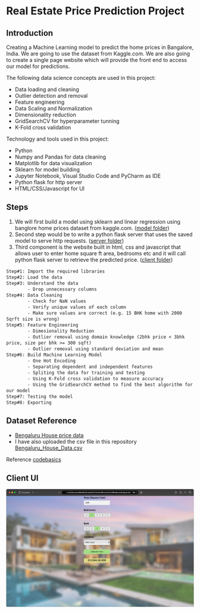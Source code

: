 # Real Estate Price Prediction Project

## Introduction
Creating a Machine Learning model to predict the home prices in Bangalore, India. We are going to use the dataset from Kaggle.com.
We are also going to create a single page website which will provide the front end to access our model for predictions.

The following data science concepts are used in this project:
* Data loading and cleaning
* Outlier detection and removal
* Feature engineering
* Data Scaling and Normalization
* Dimensionality reduction
* GridSearchCV for hyperparameter tunning
* K-Fold cross validation 

Technology and tools used in this project:
* Python
* Numpy and Pandas for data cleaning
* Matplotlib for data visualization
* Sklearn for model building
* Jupyter Notebook, Visual Studio Code and PyCharm as IDE
* Python flask for http server
* HTML/CSS/Javascript for UI

## Steps
1. We will first build a model using sklearn and linear regression using banglore home prices dataset from kaggle.com. ([model folder](model))
2. Second step would be to write a python flask server that uses the saved model to serve http requests. ([server folder](server))
3. Third component is the website built in html, css and javascript that allows user to enter home square ft area, bedrooms etc and it will call python flask server to retrieve the predicted price. ([client folder](client))

  ```
  Step#1: Import the required libraries
  Step#2: Load the data
  Step#3: Understand the data
          - Drop unnecessary columns
  Step#4: Data Cleaning
          - Check for NaN values
          - Verify unique values of each column
          - Make sure values are correct (e.g. 15 BHK home with 2000 Sqrft size is wrong)
  Step#5: Feature Engineering
          - Dimesionality Reduction
          - Outlier removal using domain knowledge (2bhk price < 3bhk price, size per bhk >= 300 sqft)
          - Outlier removal using standard deviation and mean 
  Step#6: Build Machine Learning Model
          - One Hot Encoding
          - Separating dependent and independent features
          - Spliting the data for training and testing
          - Using K-Fold cross validation to measure accuracy
          - Using the GridSearchCV method to find the best algorithm for our model
  Step#7: Testing the model
  Step#8: Exporting
  ```

## Dataset Reference
* [Bengaluru House price data](https://www.kaggle.com/datasets/amitabhajoy/bengaluru-house-price-data/data)
* I have also uploaded the csv file in this repository [Bengaluru_House_Data.csv](model/Bengaluru_House_Data.csv) 

Reference
[codebasics](https://www.youtube.com/playlist?list=PLeo1K3hjS3uu7clOTtwsp94PcHbzqpAdg)

## Client UI
![client preview](client/preview.png)
